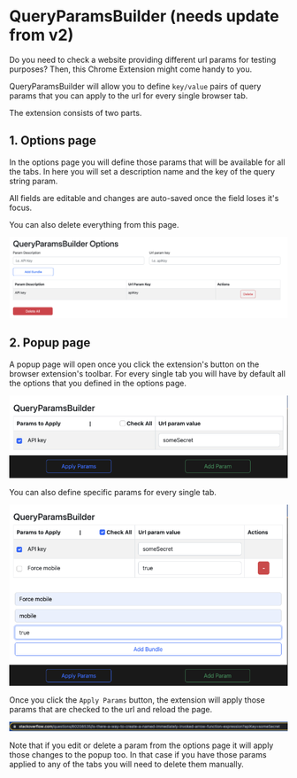 # QueryParamsBuilder (needs update from v2)

Do you need to check a website providing different url params for testing purposes? Then, this Chrome Extension might come handy to you.

QueryParamsBuilder will allow you to define `key/value` pairs of query params that you can apply to the url for every single browser tab.

The extension consists of two parts.

## 1. Options page

In the options page you will define those params that will be available for all the tabs. In here you will set a description name and the key of the query string param.

All fields are editable and changes are auto-saved once the field loses it's focus.

You can also delete everything from this page.

![Alt text](./docs/options-add-params.png "add param to options")

## 2. Popup page

A popup page will open once you click the extension's button on the browser extension's toolbar. For every single tab you will have by default all the options that you defined in the options page.

![Alt text](./docs/popup-page.png "add param to options")

You can also define specific params for every single tab.

![Alt text](./docs/popup-add-param.png "add param to options")

Once you click the `Apply Params` button, the extension will apply those params that are checked to the url and reload the page.

![Alt text](./docs/url-result.png "add param to options")

Note that if you edit or delete a param from the options page it will apply those changes to the popup too. In that case if you have those params applied to any of the tabs you will need to delete them manually.

